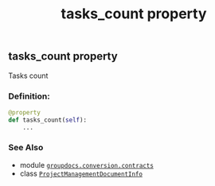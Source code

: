 ﻿---
title: tasks_count property
second_title: GroupDocs.Conversion for Python via .NET API References
description: 
type: docs
weight: 100
url: /python-net/groupdocs.conversion.contracts/projectmanagementdocumentinfo/tasks_count/
is_root: false
---

## tasks_count property


Tasks count
### Definition:
```python
@property
def tasks_count(self):
    ...
```

### See Also
* module [`groupdocs.conversion.contracts`](../../)
* class [`ProjectManagementDocumentInfo`](/conversion/python-net/groupdocs.conversion.contracts/projectmanagementdocumentinfo)
